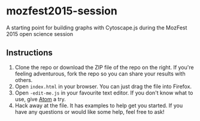 # mozfest2015-session
A starting point for building graphs with Cytoscape.js during the MozFest 2015 open science session

## Instructions

1. Clone the repo or download the ZIP file of the repo on the right.  If you're feeling adventurous, fork the repo so you can share your results with others.
1. Open `index.html` in your browser.  You can just drag the file into Firefox.
1. Open `-edit-me.js` in your favourite text editor.  If you don't know what to use, give [Atom](https://atom.io/) a try.
1. Hack away at the file.  It has examples to help get you started.  If you have any questions or would like some help, feel free to ask!
